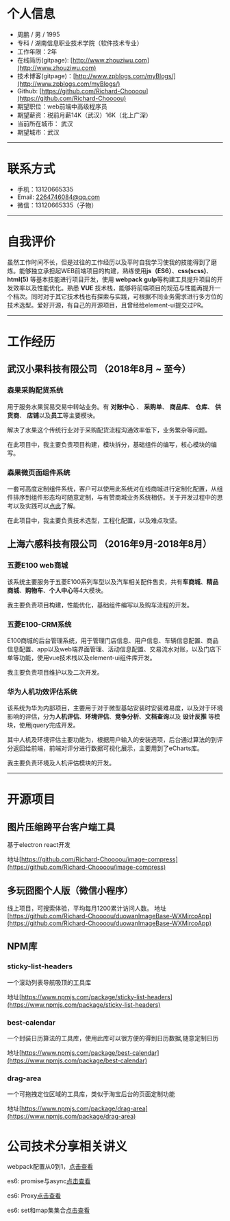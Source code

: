 

# 个人信息

* 周鹏 / 男 / 1995
* 专科 / 湖南信息职业技术学院（软件技术专业）
* 工作年限：2年
* 在线简历(gitpage): [http://www.zhouziwu.com](http://www.zhouziwu.com)
* 技术博客(gitpage)：[http://www.zpblogs.com/myBlogs/](http://www.zpblogs.com/myBlogs/)
* Github: [https://github.com/Richard-Choooou](https://github.com/Richard-Choooou)
* 期望职位：web前端中高级程序员
* 期望薪资：税前月薪14K（武汉）16K（北上广深）
* 当前所在城市： 武汉
* 期望城市：武汉

---

# 联系方式
* 手机：13120665335
* Email: 2264746084@qq.com
* 微信：13120665335（子物）

---

# 自我评价
虽然工作时间不长，但是过往的工作经历以及平时自我学习使我的技能得到了磨炼。能够独立承担起WEB前端项目的构建，熟练使用**js（ES6）**、**css(scss)**、**html(5)** 等基本技能进行项目开发，使用 **webpack** **gulp**等构建工具提升项目的开发效率以及性能优化。熟悉 **VUE** 技术栈，能够将前端项目的规范与性能再提升一个档次。同时对于其它技术栈也有探索与实践，可根据不同业务需求进行多方位的技术选型。爱好开源，有自己的开源项目，且曾经给element-ui提交过PR。

---

# 工作经历

## 武汉小果科技有限公司 （2018年8月 ~ 至今）

### 森果采购配货系统
用于服务水果贸易交易中转站业务。有 **对账中心** 、 **采购单**、 **商品库**、 **仓库**、 **供货商**、 **店铺**以及**员工**等主要模块。

解决了水果这个传统行业对于采购配货流程沟通效率低下，业务繁杂等问题。

在此项目中，我主要负责项目构建，模块拆分，基础组件的编写，核心模块的编写。

### 森果微页面组件系统
一套可高度定制组件系统，客户可以使用此系统对在线商城进行定制化配置，从组件排序到组件形态均可随意定制，与有赞商城业务系统相仿。关于开发过程中的思考以及实践可以[点此](http://www.zpblogs.com/myBlogs/2018/09/15/%E6%A3%AE%E6%9E%9C%E5%BE%AE%E5%95%86%E5%9F%8E%E7%BB%84%E4%BB%B6%E7%B3%BB%E7%BB%9F%E6%9E%B6%E6%9E%84%E6%96%B9%E6%A1%88%E5%8F%8A%E6%80%9D%E8%80%83/)了解。

在此项目中，我主要负责技术选型，工程化配置，以及难点攻坚。

## 上海六感科技有限公司 （2016年9月-2018年8月）
### 五菱E100 web商城
该系统主要服务于五菱E100系列车型以及汽车相关配件售卖，共有**车商城**、**精品商城**、**购物车**、**个人中心**等4大模块。

我主要负责项目构建，性能优化，基础组件编写以及购车流程的开发。

### 五菱E100-CRM系统
E100商城的后台管理系统，用于管理门店信息、用户信息、车辆信息配置、商品信息配置、app以及web端界面管理、活动信息配置、交易流水对账，以及门店下单等功能，使用vue技术栈以及element-ui组件库开发。

我主要负责项目维护以及二次开发。

### 华为人机功效评估系统
该系统为华为内部项目，主要用于对于微型基站安装时安装难易度，以及对于环境影响的评估，分为**人机评估**、**环境评估**、**竞争分析**、**文档查询**以及 **设计反推** 等模块，使用jquery完成开发。

其中人机及环境评估主要功能为，根据用户输入的安装选项，后台通过算法的到评分返回给前端，前端对评分进行数据可视化展示，主要用到了eCharts库。

我主要负责环境及人机评估模块的开发。

---

# 开源项目

## 图片压缩跨平台客户端工具
基于electron react开发

地址[https://github.com/Richard-Choooou/image-compress](https://github.com/Richard-Choooou/image-compress)

## 多玩囧图个人版（微信小程序） 
线上项目，可搜索体验，平均每月1200累计访问人数。
地址[https://github.com/Richard-Choooou/duowanImageBase-WXMircoApp](https://github.com/Richard-Choooou/duowanImageBase-WXMircoApp)

## NPM库
### sticky-list-headers
一个滚动列表导航吸顶的工具库

地址[https://www.npmjs.com/package/sticky-list-headers](https://www.npmjs.com/package/sticky-list-headers)

### best-calendar
一个封装日历算法的工具库，使用此库可以很方便的得到日历数据,随意定制日历

地址[https://www.npmjs.com/package/best-calendar](https://www.npmjs.com/package/best-calendar)

### drag-area
一个可拖拽定位区域的工具库，类似于淘宝后台的页面定制功能

地址[https://www.npmjs.com/package/drag-area](https://www.npmjs.com/package/drag-area)


# 公司技术分享相关讲义

webpack配置从0到1，[点击查看](http://www.zpblogs.com/myBlogs/2018/10/08/%E6%A3%AE%E6%9E%9C%E5%86%85%E9%83%A8%E5%88%86%E4%BA%AB%EF%BC%9Awebpack%E9%85%8D%E7%BD%AE%E4%BB%8E0%E5%88%B01/#more)

es6: promise与async[点击查看](http://www.zpblogs.com/myBlogs/2018/09/26/%E6%A3%AE%E6%9E%9C%E5%86%85%E9%83%A8%E5%88%86%E4%BA%AB%EF%BC%9Apromise%E4%B8%8Easync/)

es6: Proxy[点击查看](http://www.zpblogs.com/myBlogs/2018/09/26/%E6%A3%AE%E6%9E%9C%E5%86%85%E9%83%A8%E5%88%86%E4%BA%AB%EF%BC%9AProxy%E4%B8%8EReflect/#more)

es6: set和map集集合[点击查看](http://www.zpblogs.com/myBlogs/2018/09/25/%E6%A3%AE%E6%9E%9C%E5%86%85%E9%83%A8%E5%88%86%E4%BA%AB%EF%BC%9Aset%E5%92%8Cmap%E9%9B%86%E9%9B%86%E5%90%88/)

